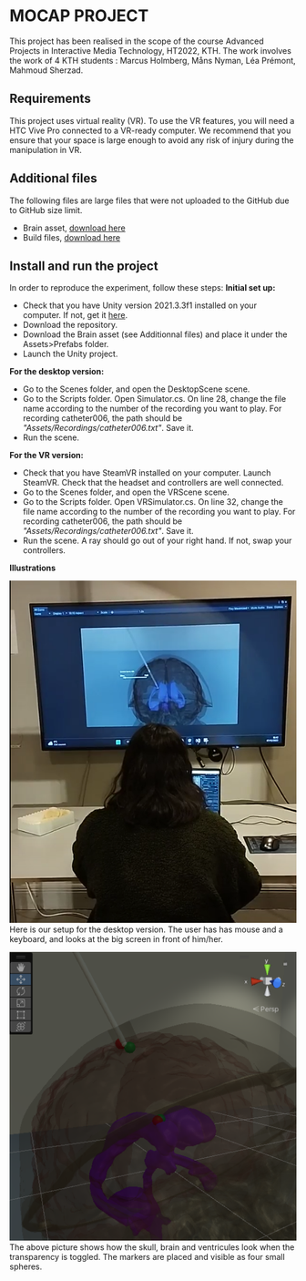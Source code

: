 # MOCAP PROJECT
This project has been realised in the scope of the course Advanced Projects in Interactive Media Technology, HT2022, KTH.
The work involves the work of 4 KTH students : Marcus Holmberg, Måns Nyman, Léa Prémont, Mahmoud Sherzad.

## Requirements
This project uses virtual reality (VR). To use the VR features, you will need a HTC Vive Pro connected to a VR-ready computer. 
We recommend that you ensure that your space is large enough to avoid any risk of injury during the manipulation in VR.

## Additional files
The following files are large files that were not uploaded to the GitHub due to GitHub size limit. 

 -  Brain asset, [download here](https://drive.google.com/drive/folders/16Udq9WilMrpLHSWjlSX2FE2UV7RKhFIf?usp=sharing) 
 - Build files, [download here](linkTBA) 

## Install and run the project
In order to reproduce the experiment, follow these steps:
**Initial set up:**
 - Check that you have Unity version 2021.3.3f1 installed on your computer. If not, get it [here](https://unity.com/releases/editor/archive#download-archive-2021).
 - Download the repository.
 - Download the Brain asset (see Additionnal files) and place it under the  Assets>Prefabs folder.
 - Launch the Unity project.  
 
**For the desktop version:**
 - Go to the Scenes folder, and open the DesktopScene scene. 
 - Go to the Scripts folder. Open Simulator.cs. On line 28, change the file name according to the number of the recording you want to play. For recording catheter006, the path should be *"Assets/Recordings/catheter006.txt"*. Save it.
 - Run the scene.
 
**For the VR version:**
 - Check that you have SteamVR installed on your computer. Launch SteamVR. Check that the headset and controllers are well connected.
 - Go to the Scenes folder, and open the VRScene scene. 
 - Go to the Scripts folder. Open VRSimulator.cs. On line 32, change the file name according to the number of the recording you want to play. For recording catheter006, the path should be *"Assets/Recordings/catheter006.txt"*. Save it.
 - Run the scene. A ray should go out of your right hand. If not, swap your controllers.

 **Illustrations**

![desktop_setup](Illustrations/user_desktop.png)
Here is our setup for the desktop version. The user has has mouse and a keyboard, and looks at the big screen in front of him/her. 

![inside_desktop](Illustrations/HighAccuracyTest.png)
The above picture shows how the skull, brain and ventricules look when the transparency is toggled. The markers are placed and visible as four small spheres. 